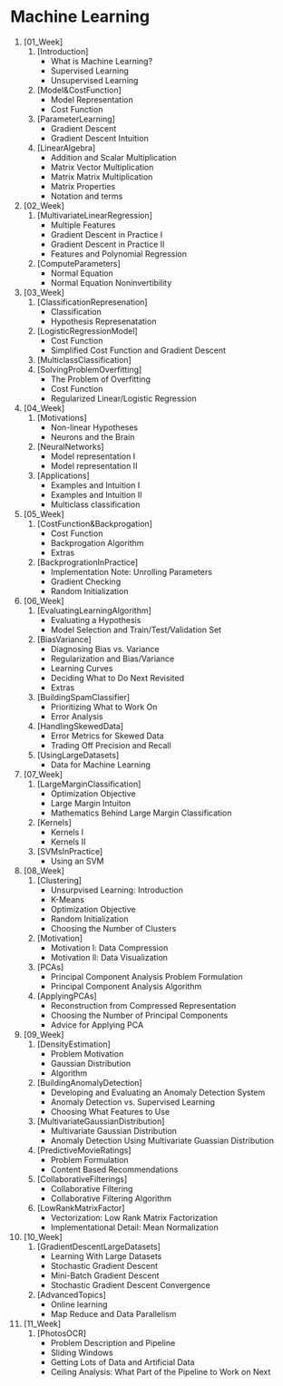 # Machine Learning
1. [01_Week]
	1. [Introduction]
		- What is Machine Learning?
		- Supervised Learning
		- Unsupervised Learning
	2. [Model&CostFunction]
		- Model Representation
		- Cost Function
	3. [ParameterLearning]
		- Gradient Descent
		- Gradient Descent Intuition
	4. [LinearAlgebra]
		- Addition and Scalar Multiplication
		- Matrix Vector Multiplication
		- Matrix Matrix Multiplication
		- Matrix Properties
		- Notation and terms
2. [02_Week]
	1. [MultivariateLinearRegression]
		- Multiple Features
		- Gradient Descent in Practice I
		- Gradient Descent in Practice II
		- Features and Polynomial Regression
	2. [ComputeParameters]
		- Normal Equation
		- Normal Equation Noninvertibility
3. [03_Week]
	1. [ClassificationRepresenation]
		- Classification
		- Hypothesis Represenatation
	2. [LogisticRegressionModel]
		- Cost Function
		- Simplified Cost Function and Gradient Descent
	3. [MulticlassClassification]
	4. [SolvingProblemOverfitting]
		- The Problem of Overfitting
		- Cost Function
		- Regularized Linear/Logistic Regression
4. [04_Week]
	1. [Motivations]
		- Non-linear Hypotheses
		- Neurons and the Brain
	2. [NeuralNetworks]
		- Model representation I
		- Model representation II
	3. [Applications]
		- Examples and Intuition I
		- Examples and Intuition II
		- Multiclass classification
5. [05_Week]
	1. [CostFunction&Backprogation]
		- Cost Function
		- Backprogation Algorithm
		- Extras
	2. [BackprogrationInPractice]
		- Implementation Note: Unrolling Parameters
		- Gradient Checking
		- Random Initialization
6. [06_Week]
	1. [EvaluatingLearningAlgorithm]
		- Evaluating a Hypothesis
		- Model Selection and Train/Test/Validation Set
	2. [BiasVariance]
		- Diagnosing Bias vs. Variance
		- Regularization and Bias/Variance
		- Learning Curves
		- Deciding What to Do Next Revisited
		- Extras
	3. [BuildingSpamClassifier]
		- Prioritizing What to Work On
		- Error Analysis
	4. [HandlingSkewedData]
		- Error Metrics for Skewed Data
		- Trading Off Precision and Recall
	5. [UsingLargeDatasets]
		- Data for Machine Learning
7. [07_Week]
	1. [LargeMarginClassification]
		- Optimization Objective
		- Large Margin Intuiton
		- Mathematics Behind Large Margin Classification
	2. [Kernels]
		- Kernels I
		- Kernels II
	3. [SVMsInPractice]
		- Using an SVM
8. [08_Week]
	1. [Clustering]
		- Unsurpvised Learning: Introduction
		- K-Means
		- Optimization Objective
		- Random Initialization
		- Choosing the Number of Clusters
	2. [Motivation]
		- Motivation l: Data Compression
		- Motivation ll: Data Visualization
	3. [PCAs]
		- Principal Component Analysis Problem Formulation
		- Principal Component Analysis Algorithm
	4. [ApplyingPCAs]
		- Reconstruction from Compressed Representation
		- Choosing the Number of Principal Components
		- Advice for Applying PCA
9. [09_Week]
	1. [DensityEstimation]
		- Problem Motivation
		- Gaussian Distribution
		- Algorithm
	2. [BuildingAnomalyDetection]
		- Developing and Evaluating an Anomaly Detection System
		- Anomaly Detection vs. Supervised Learning
		- Choosing What Features to Use
	3. [MultivariateGaussianDistribution]
		- Multivariate Gaussian Distribution
		- Anomaly Detection Using Multivariate Guassian Distribution
	4. [PredictiveMovieRatings]
		- Problem Formulation
		- Content Based Recommendations
	5. [CollaborativeFilterings]
		- Collaborative Filtering
		- Collaborative Filtering Algorithm
	6. [LowRankMatrixFactor]
		- Vectorization: Low Rank Matrix Factorization
		- Implementational Detail: Mean Normalization
10. [10_Week]
	1. [GradientDescentLargeDatasets]
		- Learning With Large Datasets
		- Stochastic Gradient Descent
		- Mini-Batch Gradient Descent
		- Stochastic Gradient Descent Convergence
	2. [AdvancedTopics]
		- Online learning
		- Map Reduce and Data Parallelism
11. [11_Week]
	1. [PhotosOCR]
		- Problem Description and Pipeline
		- Sliding Windows
		- Getting Lots of Data and Artificial Data
		- Ceiling Analysis: What Part of the Pipeline to Work on Next
